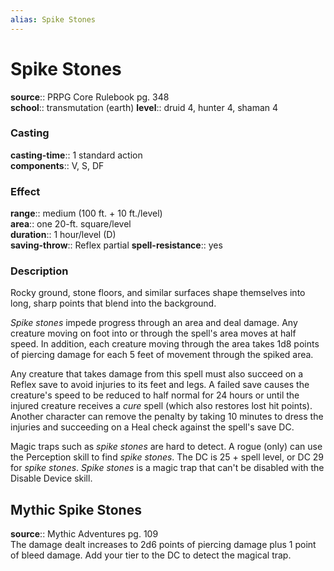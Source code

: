 ```yaml
---
alias: Spike Stones
---
```


# Spike Stones 

**source**:: PRPG Core Rulebook pg. 348  
**school**:: transmutation (earth)
**level**:: druid 4, hunter 4, shaman 4

### Casting 

**casting-time**:: 1 standard action  
**components**:: V, S, DF

### Effect 

**range**:: medium (100 ft. + 10 ft./level)  
**area**:: one 20-ft. square/level  
**duration**:: 1 hour/level (D)  
**saving-throw**:: Reflex partial
**spell-resistance**:: yes

### Description 

Rocky ground, stone floors, and similar surfaces shape themselves into long, sharp points that blend into the background.  
  
*Spike stones* impede progress through an area and deal damage. Any creature moving on foot into or through the spell's area moves at half speed. In addition, each creature moving through the area takes 1d8 points of piercing damage for each 5 feet of movement through the spiked area.  
  
Any creature that takes damage from this spell must also succeed on a Reflex save to avoid injuries to its feet and legs. A failed save causes the creature's speed to be reduced to half normal for 24 hours or until the injured creature receives a *cure* spell (which also restores lost hit points). Another character can remove the penalty by taking 10 minutes to dress the injuries and succeeding on a Heal check against the spell's save DC.  
  
Magic traps such as *spike stones* are hard to detect. A rogue (only) can use the Perception skill to find *spike stones*. The DC is 25 + spell level, or DC 29 for *spike stones*. *Spike stones* is a magic trap that can't be disabled with the Disable Device skill.

## Mythic Spike Stones 

**source**:: Mythic Adventures pg. 109  
The damage dealt increases to 2d6 points of piercing damage plus 1 point of bleed damage. Add your tier to the DC to detect the magical trap.
